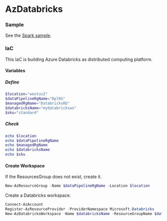 # AzDatabricks

### Sample
See the [Spark sample](../Spark).

### IaC
This IaC is building Azure Databricks as distributed computing platform.

#### Variables

##### Define
```PowerShell
$location="westus2"
$dataPipelineRgName="DplRG"
$managedRgName="DatabricksRG"
$databricksName="mydatabricksws"
$sku="standard"
```

##### Check
```PowerShell
echo $location
echo $dataPipelineRgName
echo $managedRgName
echo $databricksName
echo $sku
```

#### Create Workspace
If the ResourcesGroup does not exist, create it.
```PowerShell
New-AzResourceGroup -Name $dataPipelineRgName -Location $location
```

Create a Databricks workspace.
```PowerShell
Connect-AzAccount
Register-AzResourceProvider -ProviderNamespace Microsoft.Databricks
New-AzDatabricksWorkspace -Name $databricksName -ResourceGroupName $dataPipelineRgName -Location $location -ManagedResourceGroupName $managedRgName -Sku $sku
```
